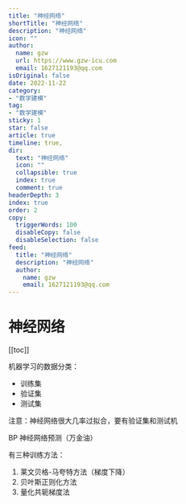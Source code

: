 ```yaml
---
title: "神经网络"
shortTitle: "神经网络"
description: "神经网络"
icon: ""
author: 
  name: gzw
  url: https://www.gzw-icu.com
  email: 1627121193@qq.com
isOriginal: false
date: 2022-11-22
category: 
- "数学建模"
tag:
- "数学建模"
sticky: 1
star: false
article: true
timeline: true,
dir:
  text: "神经网络"
  icon: ""
  collapsible: true
  index: true
  comment: true
headerDepth: 3
index: true
order: 2
copy:
  triggerWords: 100
  disableCopy: false
  disableSelection: false
feed:
  title: "神经网络"
  description: "神经网络"
  author:
    name: gzw
    email: 1627121193@qq.com
---
```



# 神经网络

[[toc]]

机器学习的数据分类：

- 训练集
- 验证集
- 测试集

注意：神经网络很大几率过拟合，要有验证集和测试机

BP 神经网络预测（万金油）

有三种训练方法：

1. 莱文贝格-马夸特方法（梯度下降）
2. 贝叶斯正则化方法
3. 量化共轭梯度法